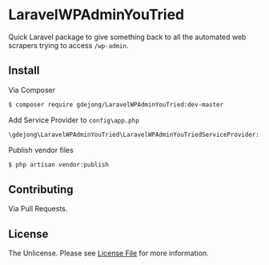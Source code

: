 # LaravelWPAdminYouTried

Quick Laravel package to give something back to all the automated web scrapers trying to access `/wp-admin`.

## Install

Via Composer

``` bash
$ composer require gdejong/LaravelWPAdminYouTried:dev-master
```

Add Service Provider to `config\app.php`
``` bash
\gdejong\LaravelWPAdminYouTried\LaravelWPAdminYouTriedServiceProvider::class,
```

Publish vendor files
``` bash
$ php artisan vendor:publish
```

## Contributing

Via Pull Requests.


## License

The Unlicense. Please see [License File](LICENSE.md) for more information.

